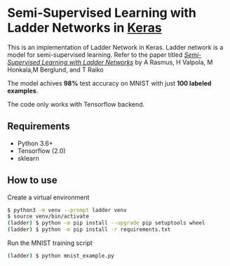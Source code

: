 # Semi-Supervised Learning with Ladder Networks in <u>Keras</u>

This is an implementation of Ladder Network in Keras. Ladder network is a model for semi-supervised learning. Refer to the paper titled [_Semi-Supervised Learning with Ladder Networks_](http://arxiv.org/abs/1507.02672) by A Rasmus, H Valpola, M Honkala,M Berglund, and T Raiko

The model achives **98%** test accuracy on MNIST with just **100 labeled examples**. 

The code only works with Tensorflow backend.


## Requirements

- Python 3.6+
- Tensorflow (2.0)
- sklearn 


## How to use

Create a virtual environment

```bash
$ python3 -m venv --prompt ladder venv
$ source venv/bin/activate
(ladder) $ python -m pip install --upgrade pip setuptools wheel
(ladder) $ python -m pip install -r requirements.txt
```

Run the MNIST training script

```bash
(ladder) $ python mnist_example.py
```
